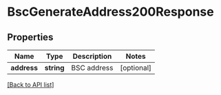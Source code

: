 # BscGenerateAddress200Response

## Properties

Name | Type | Description | Notes
------------ | ------------- | ------------- | -------------
**address** | **string** | BSC address | [optional]

[[Back to API list]](../../README.md#api-endpoints)
